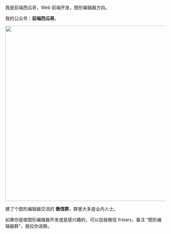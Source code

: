 
我是前端西瓜哥，Web 前端开发，图形编辑器方向。

我的公众号：**前端西瓜哥**。

<img 
  width="550px"
  src="https://user-images.githubusercontent.com/18698939/219853531-e39e1537-99e6-40bf-a56f-81330fca3180.png" 
/>

建了个图形编辑器交流的 **微信群**，群里大多是业内人士。

如果你是做图形编辑器开发或是感兴趣的，可以加我微信 frstars，备注 “图形编辑器群”，我拉你进群。
